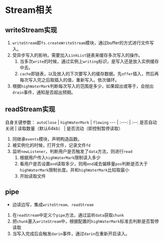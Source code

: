 # Stream相关

## writeStream实现

1. `writeStream`即`fs.createWriteStream`模块，通过buffer的方式进行文件写入。
2. 受异步写入的影响，需要加入`LinkList`链表来缓存多次写入的操作。
   1. 当多次`write`的时候，通过实例上`writing`标识，是写入还是放入实例缓存中去。
   2. `cache`即链表，以及放入的下次要写入的缓存数据。先`offer`插入，然后再每次写入完之后取插入的值，重新写入。依次循环。
3. 根据`highWaterMark`判断每次写入的范围是多少，如果超出或等于，会抛出`drain`事件，通知是否超出预期。

## readStream实现

自身关键参数：
`autoClose` | `highWaterMark` | `flowing`
--- | :---: | :--:
是否自动关闭 | 读取数量（默认64kb） | 是否流动（即控制暂停读取）

1. 同继承`events`模块，声明构造函数。
2. 被实例化的时候，打开文件，记录文件`fd`
3. 监听`newListener`，判断用户是否触发了`data`方法，则进行`read`
   1. 根据用户传入`highWaterMark`限制读入多少
   2. 看用户是否设置`end`读取多少，则用`end`减去偏移量`pos`判断是否大于`highWaterMark`限制长度。并和`highWaterMark`比较取最小
   3. 开始读取文件

## pipe

- 边读边写，集成`writeStream`、`readStream`

1. 在`readStream`中定义个`pipe`方法，通过监听`data`获取`chunk`
2. 把`chunk`塞入`writeStream`中，根据配置的`highWaterMark`标准去判断是否暂停读取
3. 当写入完成后会触发`darin`事件，通过`darin`在重新开启读入。